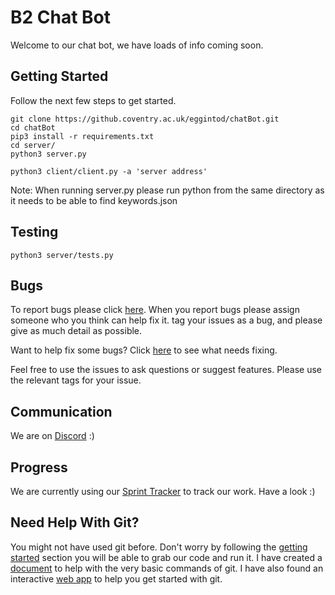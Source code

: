 # B2 Chat Bot
Welcome to our chat bot, we have loads of info coming soon.

## Getting Started
Follow the next few steps to get started.
```
git clone https://github.coventry.ac.uk/eggintod/chatBot.git
cd chatBot
pip3 install -r requirements.txt
cd server/
python3 server.py

python3 client/client.py -a 'server address'
```
Note: When running server.py please run python from the same directory as it needs to be able to find keywords.json

## Testing
``` python3 server/tests.py ```
## Bugs
To report bugs please click [here](https://github.coventry.ac.uk/eggintod/chatBot/issues/new). When you report bugs please assign someone who you think can help fix it. tag your issues as a bug, and please give as much detail as possible.

Want to help fix some bugs? Click [here](https://github.coventry.ac.uk/eggintod/chatBot/issues?utf8=%E2%9C%93&q=is%3Aissue%20is%3Aopen%20is%3Abeginner%20) to see what needs fixing.

Feel free to use the issues to ask questions or suggest features. Please use the relevant tags for your issue.

## Communication
We are on [Discord](https://discord.gg/FkX5Y6G) :)

## Progress
We are currently using our [Sprint Tracker](http://goo.gl/GNt4Bn) to track our work. Have a look :)

## Need Help With Git?
You might not have used git before. Don't worry by following the [getting started](https://github.coventry.ac.uk/eggintod/chatBot#getting-started) section you will be able to grab our code and run it. I have created a [document](https://docs.google.com/document/d/15hcAJ_JbFFlRi2ETfEzvyAO5gww4MC5464_qTIiNPoM/edit?usp=sharing) to help with the very basic commands of git. I have also found an interactive [web app](https://try.github.io/levels/1/challenges/1) to help you get started with git.
